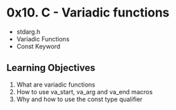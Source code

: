 # 0x10. C - Variadic functions

* stdarg.h
* Variadic Functions
* Const Keyword

## Learning Objectives

1. What are variadic functions
1. How to use va_start, va_arg and va_end macros
1. Why and how to use the const type qualifier
